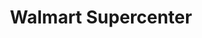 ---
title: "Walmart Supercenter"
url: /kissimmee/walmart-supercenter-vineland-road/
shop: Supermarkt
---